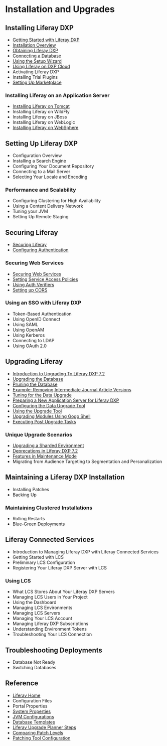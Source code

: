 # Installation and Upgrades

## Installing Liferay DXP

* [Getting Started with Liferay DXP](./01-installing-liferay-dxp/01-getting-started-with-liferay-dxp.md)
* [Installation Overview](./01-installing-liferay-dxp/02-installation-overview.md)
* [Obtaining Liferay DXP](./01-installing-liferay-dxp/03-obtaining-liferay.md)
* [Connecting a Database](./01-installing-liferay-dxp/04-connecting-a-database.md)
* [Using the Setup Wizard](./01-installing-liferay-dxp/05-using-the-setup-wizard.md)
* [Using Liferay on DXP Cloud](../../../../dxp-cloud/latest/en/using-the-liferay-dxp-service/introduction-to-the-liferay-dxp-service.md)
* Activating Liferay DXP
* Installing Trial Plugins
* [Setting Up Marketplace](./01-installing-liferay-dxp/09-setting-up-marketplace.md)

### Installing Liferay on an Application Server

* [Installing Liferay on Tomcat](./01-installing-liferay-dxp/01-installing-liferay-on-an-application-server/01-installing-liferay-on-tomcat.md)
* Installing Liferay on WildFly
* Installing Liferay on JBoss
* Installing Liferay on WebLogic
* [Installing Liferay on WebSphere](./01-installing-liferay-dxp/01-installing-liferay-on-an-application-server/05-installing-liferay-on-websphere.md)

## Setting Up Liferay DXP

* Configuration Overview
* Installing a Search Engine
* Configuring Your Document Repository
* Connecting to a Mail Server
* Selecting Your Locale and Encoding

### Performance and Scalability

* Configuring Clustering for High Availability
* Using a Content Delivery Network
* Tuning your JVM
* Setting Up Remote Staging

## Securing Liferay

* [Securing Liferay](./05-securing-liferay/01-securing-liferay.md)
* [Configuring Authentication](./05-securing-liferay/02-configuring-authentication.md)

### Securing Web Services

* [Securing Web Services](./05-securing-liferay/04-securing-web-services/01-securing-web-services.md)
* [Setting Service Access Policies](./05-securing-liferay/04-securing-web-services/03-setting-service-access-policies.md)
* [Using Auth Verifiers](./05-securing-liferay/04-securing-web-services/04-using-auth-verifiers.md)
* [Setting up CORS](./05-securing-liferay/04-securing-web-services/05-setting-up-cors.md)

### Using an SSO with Liferay DXP

* Token-Based Authentication
* Using OpenID Connect
* Using SAML
* Using OpenAM
* Using Kerberos
* Connecting to LDAP
* Using OAuth 2.0

## Upgrading Liferay

* [Introduction to Upgrading To Liferay DXP 7.2](./04-upgrading-liferay/01-introduction-to-upgrading-to-liferay-dxp-7-2.md)
* [Upgrading the Database](./04-upgrading-liferay/02-upgrading-the-database.md)
* [Pruning the Database](./04-upgrading-liferay/03-pruning-the-database.md)
* [Example: Removing Intermediate Journal Article Versions](./04-upgrading-liferay/04-example-removing-intermediate-journal-article-versions.md)
* [Tuning for the Data Upgrade](./04-upgrading-liferay/05-tuning-for-the-data-upgrade.md)
* [Preparing a New Application Server for Liferay DXP](./04-upgrading-liferay/06-preparing-a-new-application-server-for-liferay-dxp.md)
* [Configuring the Data Upgrade Tool](./04-upgrading-liferay/07-configuring-the-data-upgrade-tool.md)
* [Using the Upgrade Tool](./04-upgrading-liferay/08-using-the-upgrade-tool.md)
* [Upgrading Modules Using Gogo Shell](./04-upgrading-liferay/09-upgrading-modules-using-gogo-shell.md)
* [Executing Post Upgrade Tasks](./04-upgrading-liferay/10-executing-post-upgrade-tasks.md)

### Unique Upgrade Scenarios

* [Upgrading a Sharded Environment](./04-upgrading-liferay/97-upgrading-a-sharded-environment.md)
* [Deprecations in Liferay DXP 7.2](./04-upgrading-liferay/98-deprecations-in-liferay-dxp-7-2.md)
* [Features in Maintenance Mode](./04-upgrading-liferay/99-features-in-maintenance-mode.md)
* Migrating from Audience Targeting to Segmentation and Personalization

## Maintaining a Liferay DXP Installation

* Installing Patches
* Backing Up

### Maintaining Clustered Installations

* Rolling Restarts
* Blue-Green Deployments

## Liferay Connected Services

* Introduction to Managing Liferay DXP with Liferay Connected Services
* Getting Started with LCS
* Preliminary LCS Configuration
* Registering Your Liferay DXP Server with LCS

### Using LCS

* What LCS Stores About Your Liferay DXP Servers
* Managing LCS Users in Your Project
* Using the Dashboard
* Managing LCS Environments
* Managing LCS Servers
* Managing Your LCS Account
* Managing Liferay DXP Subscriptions
* Understanding Environment Tokens
* Troubleshooting Your LCS Connection

## Troubleshooting Deployments

* Database Not Ready
* Switching Databases

## Reference

* [Liferay Home](./14-reference/01-liferay-home.md)
* Configuration Files
* Portal Properties
* [System Properties](./14-reference/04-system-properties.md)
* [JVM Configurations](./14-reference/05-jvm-configurations.md)
* [Database Templates](./14-reference/05-database-templates.md)
* [Liferay Upgrade Planner Steps](./14-reference/06-liferay-upgrade-planner-steps.md)
* [Comparing Patch Levels](./14-reference/07-comparing-patch-levels.md)
* [Patching Tool Configuration](./14-reference/08-patching-tool-configuration-properties.md)
